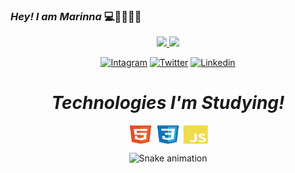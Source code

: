 ### *Hey! I am Marinna* 💻👩‍🎓🖤🤍

<div align="center">
  <a href="https://github.com/marinnapcs">
    <img height="150em" src="https://github-readme-stats.vercel.app/api?username=marinnapcs&count_private=true&include_all_commits=true&show_icons=true&theme=dracula&hide_border=false&show_owner=true"/>
    <img height="150em" src="https://github-readme-stats.vercel.app/api/top-langs/?username=marinnapcs&theme=dracula&hide_border=false&&layout=compact"/>

  
   

[![Intagram](https://img.shields.io/badge/Instagram-E4405F?style=for-the-badge&logo=instagram&logoColor=white)](https://www.instagram.com/marinnaspc/)
[![Twitter](https://img.shields.io/badge/Twitter-1DA1F2?style=for-the-badge&logo=twitter&logoColor=white)](https://Twitter.com/marinnaspc)
[![Linkedin](https://img.shields.io/badge/LinkedIn-0077B5?style=for-the-badge&logo=linkedin&logoColor=white)](https://https://www.linkedin.com/in/marinna-pereira-50a343199/)

# *Technologies I'm Studying!* 

<div>
 <img align="center" alt="marinnaspc-HTML" height="30" width="40" src="https://raw.githubusercontent.com/devicons/devicon/master/icons/html5/html5-original.svg">
  <img align="center" alt="marinnaspc-CSS" height="30" width="40" src="https://raw.githubusercontent.com/devicons/devicon/master/icons/css3/css3-original.svg">
 <img align="center" alt="Rafa-Js" height="30" width="40" src="https://raw.githubusercontent.com/devicons/devicon/master/icons/javascript/javascript-plain.svg">
<div>
  
</div>
<div align="center">
  
  ![Snake animation](https://github.com/dsouloficial/dsouloficial/blob/output/github-contribution-grid-snake.svg)
  
</div>

